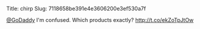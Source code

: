 Title: chirp
Slug: 7118658be391e4e3606200e3ef530a7f

<a href="http://twitter.com/GoDaddy">@GoDaddy</a> I'm confused. Which products exactly? <a href="http://t.co/ekZoTpJtOw">http://t.co/ekZoTpJtOw</a>
